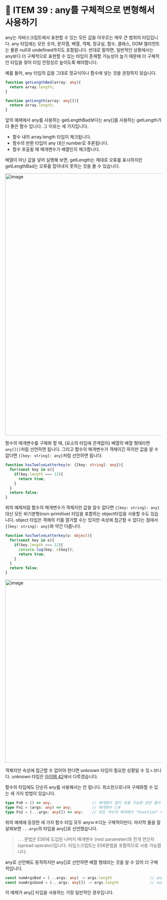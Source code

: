 # 🧚 ITEM 39 : any를 구체적으로 변형해서 사용하기

any는 자바스크립트에서 표현할 수 있는 모든 값을 아우르는 매우 큰 범위의 타입입니다.
any 타입에는 모든 숫자, 문자열, 배열, 객체, 정규실, 함수, 클래스, DOM 엘리먼트는 물론 null과 undefined까지도 포함됩니다.
반대로 말하면, 일반적인 상황에서는 any보다 더 구체적으로 표현할 수 있는 타입이 존재할 가능성이 높기 때문에 더 구체적인 타입을 찾아 타입 안정성르 높이도록 해야합니다.

예를 들어, any 타입의 값을 그대로 정규식이나 함수에 넣는 것을 권장하지 않습니다.

```ts
function getLengthBad(array: any){
  return array.length;
}

function getLength(array: any[]){
  return array.length;
}
```

앞의 예제에서 any를 사용하는 getLengthBad보다는 any[]를 사용하는 getLength가 더 좋은 함수 입니다. 
그 이유는 세 가지입니다.

- 함수 내의 array.length 타입이 체크됩니다.
- 함수의 반환 타입이 any 대신 number로 추론됩니다.
- 함수 호출될 때 매개변수가 배열인지 체크합니다.

배열이 아닌 값을 넣어 실행해 보면, getLength는 제대로 오류를 표시하지만 getLengthBad는 오류를 잡아내지 못하는 것을 볼 수 있습니다.

<img width="841" alt="image" src="https://github.com/Pyotato/effective_typescript/assets/102423086/4df403f5-2413-4e61-b8a3-4a6dcdff0407"/>

함수의 매개변수를 구체화 할 때, (요소의 타입에 관계없이) 배열의 배열 형태라면 `any[][]`처럼 선언하면 됩니다.
그리고 함수의 매개변수가 객체이긴 하지만 값을 알 수 없다면 `{[key: string]: any}`처럼 선언하면 됩니다.

```ts
function hasTwelveLetterkey(o: {[key: string]: any}){
  for(const key in o){
    if(key.length === 12){
      return true;
    }
  }
  return false;
}
```

위의 예제처럼 함수의 매개변수가 객체지만 값을 알수 없다면 `{[key: string]: any}` 대신 모든 비기본형(non-primitive) 타입을 포함하는 object타입을 사용할 수도 있습니다.
object 타입은 객체의 키를 열거할 수는 있지만 속성에 접근할 수 없다는 점에서 `{[key: string]: any}`와 약간 다릅니다.  

```ts
function hasTwelveLetterkey(o: object){
  for(const key in o){
    if(key.length === 12){
      console.log(key. o[key]);
      return true;
    }
  }
  return false;
}
```

<img width="588" alt="image" src="https://github.com/Pyotato/effective_typescript/assets/102423086/0c664b79-7d2a-420c-a7bc-7e0f13a7161c">

객체지만 속성에 접근할 수 없어야 한다면 unknown 타입이 필요한 상황일 수 있ㅅ브니다.
unknown 타입은 [아이템 42](https://github.com/Pyotato/effective_typescript/blob/item42/README.md)에서 다루겠습니다.

함수의 타입에도 단순히 any를 사용해서는 안 됩니다.
최소한으로나마 구체화할 수 있는 세 가지 방법이 있습니다.

```ts
type Fn0 = () => any;                  // 매개변수 없이 호출 가능한 모든 함수
type Fn1 = (args: any) => any;         // 매개변수 1개
type Fn2 = (...args: any[]) => any;    // 모든 개수의 매개변수 "Function" 타입과 동일
```

위의 예제에 등장한 세 가지 함수 타입 모두 anyㅂㅎ더눈 구체적이빈다.
마지막 줄을 잘 살펴보면 `...args`의 타입을 any[]로 선언했습니다. 

> `...`문법은 ES6에 도입된 나머지 매개변수 (rest parameter)와 전개 연산자 (spread operator)입니다.
> 타입스크립트는 ES6문법을 포함하므로 사용 가능합니다.

any로 선언해도 동작하지만 any[]로 선언하면 배열 형태라는 것을 알 수 있어 더 구체적입니다.

```ts
const numArgsBad = (...args: any) -> args.length                 // any 반환
const numArgsGood = (...args: any[]) -> args.length              // number 반환 
```

이 예제가 any[] 타입을 사용하는 가장 일반적인 경우입니다.
